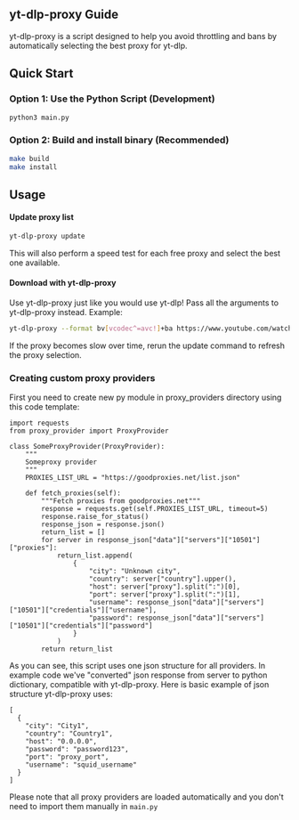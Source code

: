 ## yt-dlp-proxy Guide

yt-dlp-proxy is a script designed to help you avoid throttling and bans by automatically selecting the best proxy for yt-dlp. 

## Quick Start

### Option 1: Use the Python Script (Development)
```bash
python3 main.py
```

### Option 2: Build and install binary (Recommended)

```bash
make build
make install
```

## Usage

#### Update proxy list
```bash
yt-dlp-proxy update
```

This will also perform a speed test for each free proxy and select the best one available.

#### Download with yt-dlp-proxy
Use yt-dlp-proxy just like you would use yt-dlp! Pass all the arguments to yt-dlp-proxy instead.
Example:

```bash
yt-dlp-proxy --format bv[vcodec^=avc!]+ba https://www.youtube.com/watch?v=bQB0_4BG-9F
```

If the proxy becomes slow over time, rerun the update command to refresh the proxy selection.


### Creating custom proxy providers

First you need to create new py module in proxy_providers directory using this code template:
```
import requests
from proxy_provider import ProxyProvider

class SomeProxyProvider(ProxyProvider):
    """
    Someproxy provider
    """
    PROXIES_LIST_URL = "https://goodproxies.net/list.json"

    def fetch_proxies(self):
        """Fetch proxies from goodproxies.net"""
        response = requests.get(self.PROXIES_LIST_URL, timeout=5)
        response.raise_for_status()
        response_json = response.json()
        return_list = []
        for server in response_json["data"]["servers"]["10501"]["proxies"]:
            return_list.append(
                {
                    "city": "Unknown city",
                    "country": server["country"].upper(),
                    "host": server["proxy"].split(":")[0],
                    "port": server["proxy"].split(":")[1],
                    "username": response_json["data"]["servers"]["10501"]["credentials"]["username"],
                    "password": response_json["data"]["servers"]["10501"]["credentials"]["password"]
                }
            )
        return return_list
```
As you can see, this script uses one json structure for all providers. In example code we've "converted" json response from server to python dictionary, compatible with yt-dlp-proxy. Here is basic example of json structure yt-dlp-proxy uses:
```
[
  {
    "city": "City1",
    "country": "Country1",
    "host": "0.0.0.0",
    "password": "password123",
    "port": "proxy_port",
    "username": "squid_username"
  }
]
```
Please note that all proxy providers are loaded automatically and you don't need to import them manually in ```main.py```

